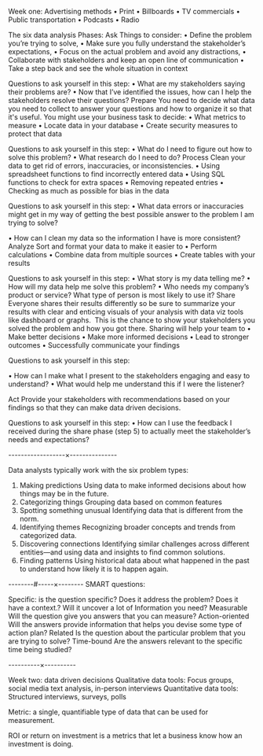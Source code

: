Week one: 
Advertising methods 
• Print 
• Billboards 
• TV commercials 
• Public transportation 
• Podcasts 
• Radio 

The six data analysis Phases:
Ask
Things to consider:
• Define the problem you’re trying to solve, 
• Make sure you fully understand the stakeholder’s expectations, 
• Focus on the actual problem and avoid any distractions, 
• Collaborate with stakeholders and keep an open line of communication 
• Take a step back and see the whole situation in context 

Questions to ask yourself in this step:
• What are my stakeholders saying their problems are?
• Now that I’ve identified the issues, how can I help the stakeholders resolve their questions?
Prepare 
You need to decide what data you need to collect to answer your questions and how to organize it so that it's useful. You might use your business task to decide: 
• What metrics to measure
• Locate data in your database
• Create security measures to protect that data 

Questions to ask yourself in this step:
• What do I need to figure out how to solve this problem?
• What research do I need to do?
Process 
Clean your data to get rid of errors, inaccuracies, or inconsistencies. 
• Using spreadsheet functions to find incorrectly entered data
• Using SQL functions to check for extra spaces
• Removing repeated entries
• Checking as much as possible for bias in the data 

Questions to ask yourself in this step:
• What data errors or inaccuracies might get in my way of getting the best possible answer to the problem I am trying to solve? 

• How can I clean my data so the information I have is more consistent?
Analyze
Sort and format your data to make it easier to
• Perform calculations
• Combine data from multiple sources
• Create tables with your results 

Questions to ask yourself in this step:
• What story is my data telling me?
• How will my data help me solve this problem?
• Who needs my company’s product or service? What type of person is most likely to use it?
Share 
Everyone shares their results differently so be sure to summarize your results with clear and enticing visuals of your analysis with data viz tools like dashboard or graphs.  This is the chance to show your stakeholders you solved the problem and how you got there. Sharing will help your team to
• Make better decisions
• Make more informed decisions
• Lead to stronger outcomes
• Successfully communicate your findings 

Questions to ask yourself in this step: 

• How can I make what I present to the stakeholders engaging and easy to understand?
• What would help me understand this if I were the listener? 

Act
Provide your stakeholders with recommendations based on your findings so that they can make data driven decisions. 

Questions to ask yourself in this step:
• How can I use the feedback I received during the share phase (step 5) to actually meet the stakeholder’s needs and expectations? 

------------------×--------------- 

Data analysts typically work with the six problem types:
1. Making predictions 
Using data to make informed decisions about how things may be in the future. 
2. Categorizing things 
Grouping data based on common features 
3. Spotting something unusual 
Identifying data that is different from the norm. 
4. Identifying themes
Recognizing broader concepts and trends from categorized data.
5. Discovering connections 
Identifying similar challenges across different entities—and using data and insights to find common solutions.
6. Finding patterns 
Using historical data about what happened in the past to understand how likely it is to happen again. 

--------#-----×--------
SMART questions: 

Specific: 
is the question specific?
Does it address the problem? 
Does it have a context.?
Will it uncover a lot of Information you need? 
Measurable 
Will the question give you answers that you can measure? 
Action-oriented 
Will the answers provide information that helps you devise some type of action plan? 
Related 
Is the question about the particular problem that you are trying to solve? 
Time-bound 
Are the answers relevant to the specific time being studied? 

----------×---------- 

Week two: data driven decisions 
Qualitative data tools: 
Focus groups,  social media text analysis, in-person interviews 
Quantitative data tools:
Structured interviews, surveys, polls 

Metric: a single, quantifiable type of data that can be used for measurement. 

ROI or return on investment is a metrics that let a business know how an investment is doing. 

